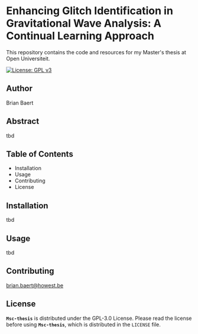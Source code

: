 # Enhancing Glitch Identification in Gravitational Wave Analysis: A Continual Learning Approach
This repository contains the code and resources for my Master's thesis at Open Universiteit.

[![License: GPL v3](https://img.shields.io/badge/License-GPLv3-blue.svg)](https://www.gnu.org/licenses/gpl-3.0)

## Author
Brian Baert

## Abstract
tbd

## Table of Contents
- Installation
- Usage
- Contributing
- License

## Installation
tbd

## Usage
tbd

## Contributing
brian.baert@howest.be

## License
__`Msc-thesis`__ is distributed under the GPL-3.0 License. Please read the license before using __`Msc-thesis`__, which is distributed in the `LICENSE` file.

